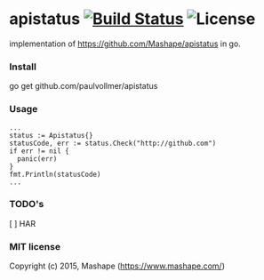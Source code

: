 # apistatus [![Build Status](https://travis-ci.org/paulvollmer/apistatus.svg?branch=master)](https://travis-ci.org/paulvollmer/apistatus) ![License](https://img.shields.io/npm/l/apistatus.svg)
implementation of https://github.com/Mashape/apistatus in go.

### Install

go get github.com/paulvollmer/apistatus

### Usage

    ...
    status := Apistatus{}
    statusCode, err := status.Check("http://github.com")
    if err != nil {
      panic(err)
    }
    fmt.Println(statusCode)
    ...

### TODO's
[ ] HAR

### MIT license

Copyright (c) 2015, Mashape (https://www.mashape.com/)
